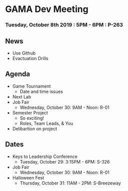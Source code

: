 # GAMA Dev Meeting
### Tuesday, October 8th 2019 : 5PM - 6PM : P-263

## News
 * Use Github
 * Evactuation Drills

## Agenda
  * Game Tournament
    * Date and time issues
  * Next Lab
  * Job Fair
    * Wednesday, October 30: 9AM - Noon: R-01
  * Semester Project
    * So exciting!
    * Roles, Team Leads, & You
  * Delibartion on project

## Dates
  * Keys to Leadership Conference
    * Tuesday, October 29: 3:15PM - 6PM: S-326
  * Job Fair
    * Wednesday, October 30: 9AM - Noon: R-01
  * Halloween Fest
    * Thursday, October 31: 11AM - 2PM: S-Breezeway 
